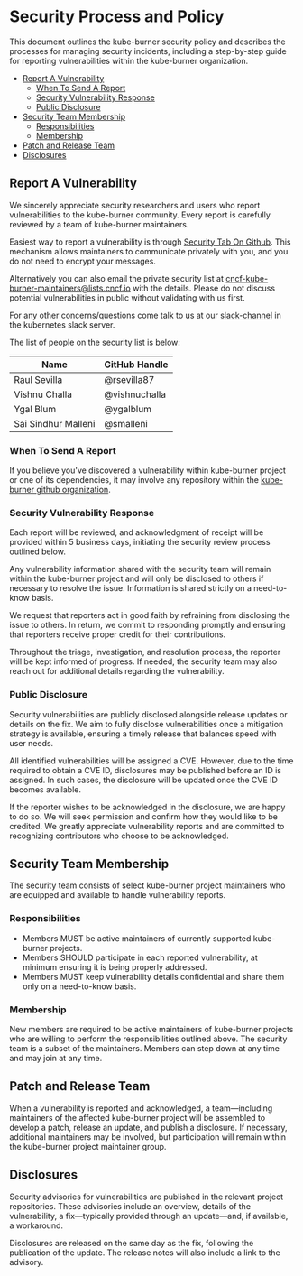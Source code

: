 # Security Process and Policy
This document outlines the kube-burner security policy and describes the processes for managing security incidents, including a step-by-step guide for reporting vulnerabilities within the kube-burner organization.

  - [Report A Vulnerability](#report-a-vulnerability)
    - [When To Send A Report](#when-to-send-a-report)
    - [Security Vulnerability Response](#security-vulnerability-response)
    - [Public Disclosure](#public-disclosure)
  - [Security Team Membership](#security-team-membership)
    - [Responsibilities](#responsibilities)
    - [Membership](#membership)
  - [Patch and Release Team](#patch-and-release-team)
  - [Disclosures](#disclosures)

## Report A Vulnerability

We sincerely appreciate security researchers and users who report vulnerabilities to the kube-burner community. Every report is carefully reviewed by a team of kube-burner maintainers.

Easiest way to report a vulnerability is through [Security Tab On Github](https://github.com/liqcui/kube-burner//security/advisories). This mechanism allows maintainers to communicate privately with you, and you do not need to encrypt your messages. 

Alternatively you can also email the private security list at cncf-kube-burner-maintainers@lists.cncf.io
 with the details. Please do not discuss potential vulnerabilities in public without validating with us first.

For any other concerns/questions come talk to us at our [slack-channel](https://kubernetes.slack.com/archives/C06EEGHTNJ1) in the kubernetes slack server.

The list of people on the security list is below: 

| Name            | GitHub Handle    |
| --------------- | ---------------- |
| Raul Sevilla   | @rsevilla87  |
| Vishnu Challa | @vishnuchalla |
| Ygal Blum | @ygalblum |
| Sai Sindhur Malleni   | @smalleni |


### When To Send A Report

If you believe you've discovered a vulnerability within kube-burner project or one of its dependencies, it may involve any repository within the [kube-burner github organization](https://github.com/kube-burner).


### Security Vulnerability Response

Each report will be reviewed, and acknowledgment of receipt will be provided within 5 business days, initiating the security review process outlined below.

Any vulnerability information shared with the security team will remain within the kube-burner project and will only be disclosed to others if necessary to resolve the issue. Information is shared strictly on a need-to-know basis.

We request that reporters act in good faith by refraining from disclosing the issue to others. In return, we commit to responding promptly and ensuring that reporters receive proper credit for their contributions.

Throughout the triage, investigation, and resolution process, the reporter will be kept informed of progress. If needed, the security team may also reach out for additional details regarding the vulnerability.

### Public Disclosure

Security vulnerabilities are publicly disclosed alongside release updates or details on the fix. We aim to fully disclose vulnerabilities once a mitigation strategy is available, ensuring a timely release that balances speed with user needs.

All identified vulnerabilities will be assigned a CVE. However, due to the time required to obtain a CVE ID, disclosures may be published before an ID is assigned. In such cases, the disclosure will be updated once the CVE ID becomes available.

If the reporter wishes to be acknowledged in the disclosure, we are happy to do so. We will seek permission and confirm how they would like to be credited. We greatly appreciate vulnerability reports and are committed to recognizing contributors who choose to be acknowledged.

## Security Team Membership

The security team consists of select kube-burner project maintainers who are equipped and available to handle vulnerability reports.

### Responsibilities

* Members MUST be active maintainers of currently supported kube-burner projects.
* Members SHOULD participate in each reported vulnerability, at minimum ensuring it is being properly addressed.
* Members MUST keep vulnerability details confidential and share them only on a need-to-know basis.

### Membership

New members are required to be active maintainers of kube-burner projects who are willing to perform
the responsibilities outlined above. The security team is a subset of the maintainers. Members can
step down at any time and may join at any time.

## Patch and Release Team

When a vulnerability is reported and acknowledged, a team—including maintainers of the affected kube-burner project will be assembled to develop a patch, release an update, and publish a disclosure. If necessary, additional maintainers may be involved, but participation will remain within the kube-burner project maintainer group.

## Disclosures

Security advisories for vulnerabilities are published in the relevant project repositories. These advisories include an overview, details of the vulnerability, a fix—typically provided through an update—and, if available, a workaround.

Disclosures are released on the same day as the fix, following the publication of the update. The release notes will also include a link to the advisory.